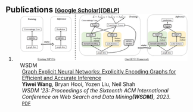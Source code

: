 <h2 id="publications" style="margin: 2px 0px -15px;">Publications <temp style="font-size:15px;">[</temp><a href="https://scholar.google.com/citations?user=Sh9QvBkAAAAJ&hl=en" target="_blank" style="font-size:15px;">Google Scholar</a><temp style="font-size:15px;">]</temp><temp style="font-size:15px;">[</temp><a href="https://dblp.org/pid/50/5889-1.html" target="_blank" style="font-size:15px;">DBLP</a><temp style="font-size:15px;">]</temp></h2>

<div class="publications">
<ol class="bibliography">

<li>
<div class="pub-row">
  <div class="col-sm-3 abbr" style="position: relative;padding-right: 15px;padding-left: 15px;">
    <img src="Image/2023_gra.png" class="teaser img-fluid z-depth-1">
            <abbr class="badge">WSDM</abbr>
  </div>
  <div class="col-sm-9" style="position: relative;padding-right: 15px;padding-left: 20px;">
      <div class="title"><a href="https://dl.acm.org/doi/pdf/10.1145/3539597.3570388">Graph Explicit Neural Networks: Explicitly Encoding Graphs for Efficient and Accurate Inference</a></div>
      <div class="author"><strong>Yiwei Wang</strong>, Bryan Hooi, Yozen Liu, Neil Shah</div>
      <div class="periodical"><em>WSDM '23: Proceedings of the Sixteenth ACM International Conference on Web Search and Data Mining<strong>(WSDM)</strong>, 2023.</em>
      </div>
    <div class="links">
      <a href="https://dl.acm.org/doi/pdf/10.1145/3539597.3570388" class="btn btn-sm z-depth-0" role="button" target="_blank" style="font-size:12px;">PDF</a>
<!--       <a href="https://bib.yliu.me/CVPR23a.txt" class="btn btn-sm z-depth-0" role="button" target="_blank" style="font-size:12px;">BibTex</a>  -->
    </div>
  </div>
</div>
</li>

</ol>
</div>
